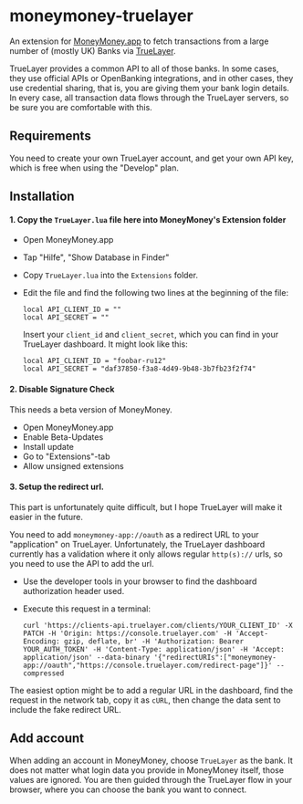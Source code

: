 
moneymoney-truelayer
====================

An extension for [MoneyMoney.app](http://moneymoney-app.com) to fetch transactions from a large number of (mostly UK) Banks via [TrueLayer](https://truelayer.com/).

TrueLayer provides a common API to all of those banks. In some cases, they use official APIs or OpenBanking integrations, and in other cases, they use credential sharing, that is, you are giving them your bank login details. In every case, all transaction data flows through the TrueLayer servers, so be sure you are comfortable with this.


Requirements
------------

You need to create your own TrueLayer account, and get your own API key, which is free when using the "Develop" plan.


Installation
------------

#### 1. Copy the `TrueLayer.lua` file here into MoneyMoney's Extension folder

  * Open MoneyMoney.app
  * Tap "Hilfe", "Show Database in Finder"
  * Copy `TrueLayer.lua` into the `Extensions` folder.
  * Edit the file and find the following two lines at the beginning of the file:

    ```
    local API_CLIENT_ID = ""
    local API_SECRET = ""
    ```

    Insert your `client_id` and `client_secret`, which you can find in your TrueLayer dashboard.
    It might look like this:

    ```
    local API_CLIENT_ID = "foobar-ru12"
    local API_SECRET = "daf37850-f3a8-4d49-9b48-3b7fb23f2f74"
    ```

#### 2. Disable Signature Check

This needs a beta version of MoneyMoney.

  * Open MoneyMoney.app
  * Enable Beta-Updates
  * Install update
  * Go to "Extensions"-tab
  * Allow unsigned extensions


#### 3. Setup the redirect url.

This part is unfortunately quite difficult, but I hope TrueLayer will make it easier in the future.

You need to add `moneymoney-app://oauth` as a redirect URL to your "application" on TrueLayer. 
Unfortunately, the TrueLayer dashboard currently has a validation where it only allows regular
`http(s)://` urls, so you need to use the API to add the url.

  * Use the developer tools in your browser to find the dashboard authorization header used.

  * Execute this request in a terminal:

    ```
    curl 'https://clients-api.truelayer.com/clients/YOUR_CLIENT_ID' -X PATCH -H 'Origin: https://console.truelayer.com' -H 'Accept-Encoding: gzip, deflate, br' -H 'Authorization: Bearer YOUR_AUTH_TOKEN' -H 'Content-Type: application/json' -H 'Accept: application/json' --data-binary '{"redirectURIs":["moneymoney-app://oauth","https://console.truelayer.com/redirect-page"]}' --compressed
    ```

The easiest option might be to add a regular URL in the dashboard, find the request in the network tab, copy it as `cURL`, then change the data sent to include the fake redirect URL.


Add account
-----------

When adding an account in MoneyMoney, choose `TrueLayer` as the bank. It does not matter what login data you provide in MoneyMoney itself, those values are ignored. You are then guided through the TrueLayer flow in your browser, where you can choose the bank you want to connect.